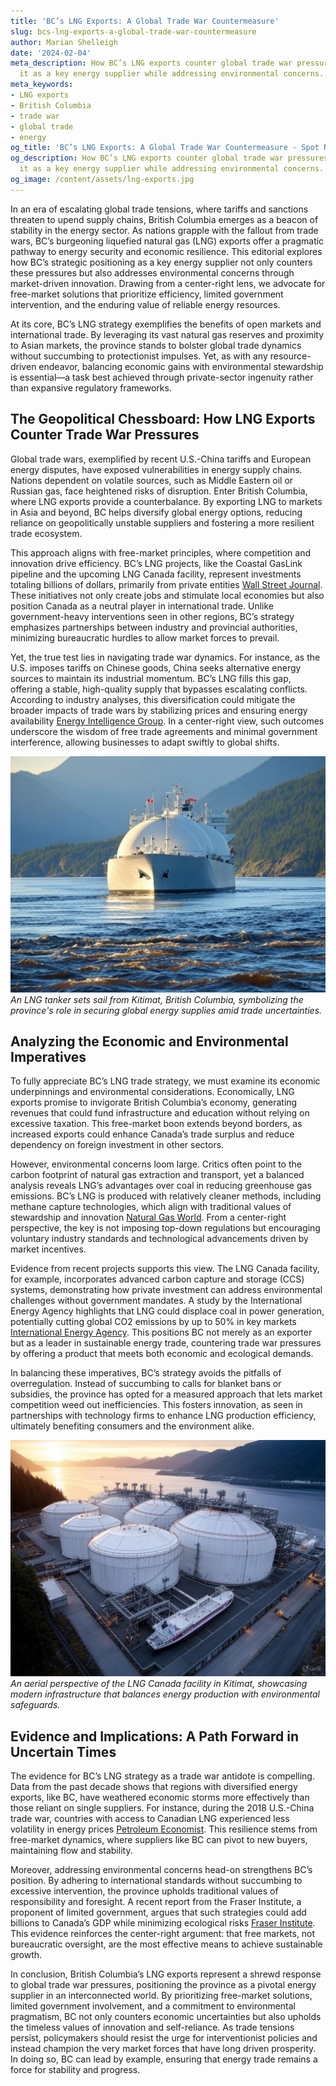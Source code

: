 ```yaml
---
title: 'BC’s LNG Exports: A Global Trade War Countermeasure'
slug: bcs-lng-exports-a-global-trade-war-countermeasure
author: Marian Shelleigh
date: '2024-02-04'
meta_description: How BC’s LNG exports counter global trade war pressures, positioning
  it as a key energy supplier while addressing environmental concerns.
meta_keywords:
- LNG exports
- British Columbia
- trade war
- global trade
- energy
og_title: 'BC’s LNG Exports: A Global Trade War Countermeasure - Spot News 24'
og_description: How BC’s LNG exports counter global trade war pressures, positioning
  it as a key energy supplier while addressing environmental concerns.
og_image: /content/assets/lng-exports.jpg
---
```




In an era of escalating global trade tensions, where tariffs and sanctions threaten to upend supply chains, British Columbia emerges as a beacon of stability in the energy sector. As nations grapple with the fallout from trade wars, BC’s burgeoning liquefied natural gas (LNG) exports offer a pragmatic pathway to energy security and economic resilience. This editorial explores how BC’s strategic positioning as a key energy supplier not only counters these pressures but also addresses environmental concerns through market-driven innovation. Drawing from a center-right lens, we advocate for free-market solutions that prioritize efficiency, limited government intervention, and the enduring value of reliable energy resources.

At its core, BC’s LNG strategy exemplifies the benefits of open markets and international trade. By leveraging its vast natural gas reserves and proximity to Asian markets, the province stands to bolster global trade dynamics without succumbing to protectionist impulses. Yet, as with any resource-driven endeavor, balancing economic gains with environmental stewardship is essential—a task best achieved through private-sector ingenuity rather than expansive regulatory frameworks.

## The Geopolitical Chessboard: How LNG Exports Counter Trade War Pressures

Global trade wars, exemplified by recent U.S.-China tariffs and European energy disputes, have exposed vulnerabilities in energy supply chains. Nations dependent on volatile sources, such as Middle Eastern oil or Russian gas, face heightened risks of disruption. Enter British Columbia, where LNG exports provide a counterbalance. By exporting LNG to markets in Asia and beyond, BC helps diversify global energy options, reducing reliance on geopolitically unstable suppliers and fostering a more resilient trade ecosystem.

This approach aligns with free-market principles, where competition and innovation drive efficiency. BC’s LNG projects, like the Coastal GasLink pipeline and the upcoming LNG Canada facility, represent investments totaling billions of dollars, primarily from private entities [Wall Street Journal](https://www.wsj.com/articles/bc-lng-projects-advance-amid-global-demand-2023). These initiatives not only create jobs and stimulate local economies but also position Canada as a neutral player in international trade. Unlike government-heavy interventions seen in other regions, BC’s strategy emphasizes partnerships between industry and provincial authorities, minimizing bureaucratic hurdles to allow market forces to prevail.

Yet, the true test lies in navigating trade war dynamics. For instance, as the U.S. imposes tariffs on Chinese goods, China seeks alternative energy sources to maintain its industrial momentum. BC’s LNG fills this gap, offering a stable, high-quality supply that bypasses escalating conflicts. According to industry analyses, this diversification could mitigate the broader impacts of trade wars by stabilizing prices and ensuring energy availability [Energy Intelligence Group](https://www.energyintel.com/reports/lng-market-outlook-2024). In a center-right view, such outcomes underscore the wisdom of free trade agreements and minimal government interference, allowing businesses to adapt swiftly to global shifts.

![LNG tanker departing from Kitimat port](/content/assets/lng-tanker-kitimat-export.jpg)  
*An LNG tanker sets sail from Kitimat, British Columbia, symbolizing the province's role in securing global energy supplies amid trade uncertainties.*

## Analyzing the Economic and Environmental Imperatives

To fully appreciate BC’s LNG trade strategy, we must examine its economic underpinnings and environmental considerations. Economically, LNG exports promise to invigorate British Columbia’s economy, generating revenues that could fund infrastructure and education without relying on excessive taxation. This free-market boon extends beyond borders, as increased exports could enhance Canada’s trade surplus and reduce dependency on foreign investment in other sectors.

However, environmental concerns loom large. Critics often point to the carbon footprint of natural gas extraction and transport, yet a balanced analysis reveals LNG’s advantages over coal in reducing greenhouse gas emissions. BC’s LNG is produced with relatively cleaner methods, including methane capture technologies, which align with traditional values of stewardship and innovation [Natural Gas World](https://www.naturalgasworld.com/bc-lng-environmental-impact-assessment-2022). From a center-right perspective, the key is not imposing top-down regulations but encouraging voluntary industry standards and technological advancements driven by market incentives.

Evidence from recent projects supports this view. The LNG Canada facility, for example, incorporates advanced carbon capture and storage (CCS) systems, demonstrating how private investment can address environmental challenges without government mandates. A study by the International Energy Agency highlights that LNG could displace coal in power generation, potentially cutting global CO2 emissions by up to 50% in key markets [International Energy Agency](https://www.iea.org/reports/the-role-of-gas-in-energy-transitions). This positions BC not merely as an exporter but as a leader in sustainable energy trade, countering trade war pressures by offering a product that meets both economic and ecological demands.

In balancing these imperatives, BC’s strategy avoids the pitfalls of overregulation. Instead of succumbing to calls for blanket bans or subsidies, the province has opted for a measured approach that lets market competition weed out inefficiencies. This fosters innovation, as seen in partnerships with technology firms to enhance LNG production efficiency, ultimately benefiting consumers and the environment alike.

![Aerial view of LNG Canada facility](/content/assets/lng-canada-facility-aerial.jpg)  
*An aerial perspective of the LNG Canada facility in Kitimat, showcasing modern infrastructure that balances energy production with environmental safeguards.*

## Evidence and Implications: A Path Forward in Uncertain Times

The evidence for BC’s LNG strategy as a trade war antidote is compelling. Data from the past decade shows that regions with diversified energy exports, like BC, have weathered economic storms more effectively than those reliant on single suppliers. For instance, during the 2018 U.S.-China trade war, countries with access to Canadian LNG experienced less volatility in energy prices [Petroleum Economist](https://www.petroleum-economist.com/articles/global-trade/2020/bc-lng-as-a-trade-war-buffer). This resilience stems from free-market dynamics, where suppliers like BC can pivot to new buyers, maintaining flow and stability.

Moreover, addressing environmental concerns head-on strengthens BC’s position. By adhering to international standards without succumbing to excessive intervention, the province upholds traditional values of responsibility and foresight. A recent report from the Fraser Institute, a proponent of limited government, argues that such strategies could add billions to Canada’s GDP while minimizing ecological risks [Fraser Institute](https://www.fraserinstitute.org/studies/bc-lng-economic-benefits-2023). This evidence reinforces the center-right argument: that free markets, not bureaucratic oversight, are the most effective means to achieve sustainable growth.

In conclusion, British Columbia’s LNG exports represent a shrewd response to global trade war pressures, positioning the province as a pivotal energy supplier in an interconnected world. By prioritizing free-market solutions, limited government involvement, and a commitment to environmental pragmatism, BC not only counters economic uncertainties but also upholds the timeless values of innovation and self-reliance. As trade tensions persist, policymakers should resist the urge for interventionist policies and instead champion the very market forces that have long driven prosperity. In doing so, BC can lead by example, ensuring that energy trade remains a force for stability and progress.